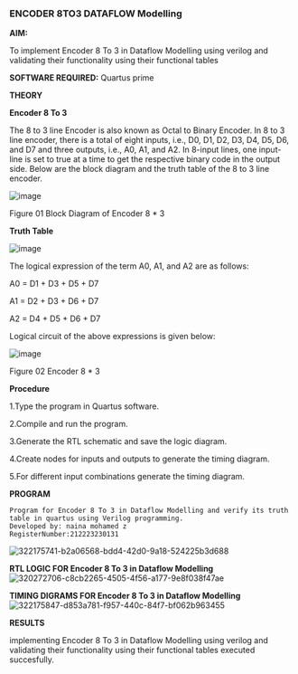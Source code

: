 ### ENCODER 8TO3 DATAFLOW Modelling

**AIM:**

To implement  Encoder 8 To 3 in Dataflow Modelling using verilog and validating their functionality using their functional tables

**SOFTWARE REQUIRED:** Quartus prime

**THEORY**

**Encoder 8 To 3**

The 8 to 3 line Encoder is also known as Octal to Binary Encoder. In 8 to 3 line encoder, there is a total of eight inputs, i.e., D0, D1, D2, D3, D4, D5, D6, and D7 and three outputs, i.e., A0, A1, and A2. In 8-input lines, one input-line is set to true at a time to get the respective binary code in the output side. Below are the block diagram and the truth table of the 8 to 3 line encoder.

![image](https://github.com/naavaneetha/ENCODER8TO3DATAFLOW/assets/154305477/0bc242c1-eb9e-4c47-afe5-30428470efc3)

Figure 01  Block Diagram of Encoder 8 * 3

**Truth Table**

![image](https://github.com/naavaneetha/ENCODER8TO3DATAFLOW/assets/154305477/35496b14-ae6e-4cd1-9abd-d6736b576575)

The logical expression of the term A0, A1, and A2 are as follows:

A0 = D1 + D3 + D5 + D7

A1 = D2 + D3 + D6 + D7

A2 = D4 + D5 + D6 + D7

Logical circuit of the above expressions is given below:

![image](https://github.com/naavaneetha/ENCODER8TO3DATAFLOW/assets/154305477/95acaee6-c873-4c75-89eb-ef09fb158053)

Figure 02  Encoder 8 * 3

**Procedure**


1.Type the program in Quartus software.


2.Compile and run the program.


3.Generate the RTL schematic and save the logic diagram.


4.Create nodes for inputs and outputs to generate the timing diagram.


5.For different input combinations generate the timing diagram.


**PROGRAM**
```
Program for Encoder 8 To 3 in Dataflow Modelling and verify its truth table in quartus using Verilog programming. 
Developed by: naina mohamed z
RegisterNumber:212223230131
```
![322175741-b2a06568-bdd4-42d0-9a18-524225b3d688](https://github.com/Aditaayan/ENCODER8TO3DATAFLOW/assets/147473394/d97c6b9b-566f-44b3-9f99-53cf85b152bc)


**RTL LOGIC FOR Encoder 8 To 3 in Dataflow Modelling**
![320272706-c8cb2265-4505-4f56-a177-9e8f038f47ae](https://github.com/Aditaayan/ENCODER8TO3DATAFLOW/assets/147473394/0e4aff50-baf0-4e2e-97aa-57597ac1ca4e)


**TIMING DIGRAMS FOR Encoder 8 To 3 in Dataflow Modelling**
![322175847-d853a781-f957-440c-84f7-bf062b963455](https://github.com/Aditaayan/ENCODER8TO3DATAFLOW/assets/147473394/33d61118-477a-4377-b365-14b9b46d52c9)


**RESULTS**

implementing Encoder 8 To 3 in Dataflow Modelling using verilog and validating their functionality using their functional tables executed succesfully.



